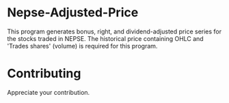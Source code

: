 # Nepse-Adjusted-Price
This program generates bonus, right, and dividend-adjusted price series for the stocks traded in NEPSE. The historical price containing OHLC and 'Trades shares' (volume) is required for this program. 
# Contributing
Appreciate your contribution.
